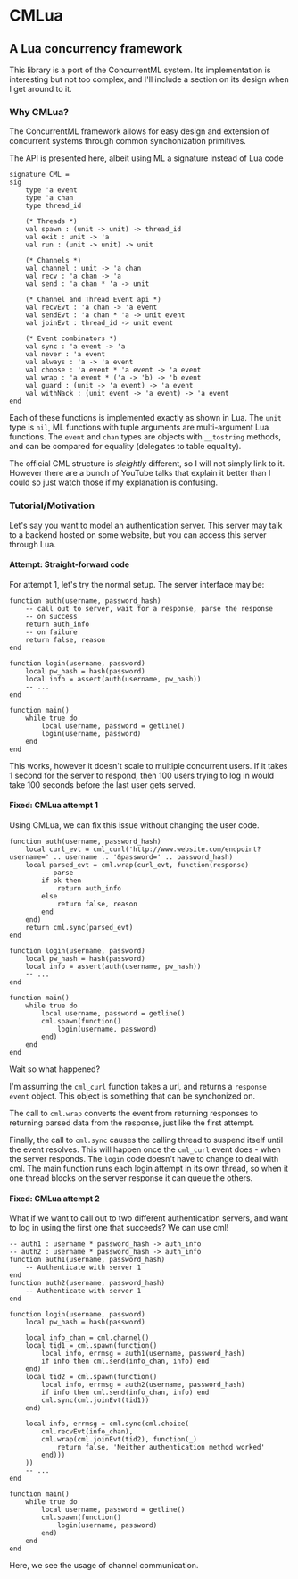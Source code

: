 
# CMLua

## A Lua concurrency framework

This library is a port of the ConcurrentML system.
Its implementation is interesting but not too complex, and I'll include a section
on its design when I get around to it.

### Why CMLua?

The ConcurrentML framework allows for easy design and extension of concurrent systems
through common synchonization primitives.

The API is presented here, albeit using ML a signature instead of Lua code

    signature CML =
    sig
        type 'a event
        type 'a chan
        type thread_id

        (* Threads *)
        val spawn : (unit -> unit) -> thread_id
        val exit : unit -> 'a
        val run : (unit -> unit) -> unit

        (* Channels *)
        val channel : unit -> 'a chan
        val recv : 'a chan -> 'a
        val send : 'a chan * 'a -> unit

        (* Channel and Thread Event api *)
        val recvEvt : 'a chan -> 'a event
        val sendEvt : 'a chan * 'a -> unit event
        val joinEvt : thread_id -> unit event

        (* Event combinators *)
        val sync : 'a event -> 'a
        val never : 'a event
        val always : 'a -> 'a event
        val choose : 'a event * 'a event -> 'a event
        val wrap : 'a event * ('a -> 'b) -> 'b event
        val guard : (unit -> 'a event) -> 'a event
        val withNack : (unit event -> 'a event) -> 'a event
    end

Each of these functions is implemented exactly as shown in Lua.
The `unit` type is `nil`, ML functions with tuple arguments are multi-argument
Lua functions. The `event` and `chan` types are objects with `__tostring` methods,
and can be compared for equality (delegates to table equality).

The official CML structure is *sleightly* different, so I will not simply link to it.
However there are a bunch of YouTube talks that explain it better than I could so
just watch those if my explanation is confusing.

### Tutorial/Motivation

Let's say you want to model an authentication server. This server may talk
to a backend hosted on some website, but you can access this server through Lua.

#### Attempt: Straight-forward code

For attempt 1, let's try the normal setup. The server interface may be:

    function auth(username, password_hash)
        -- call out to server, wait for a response, parse the response
        -- on success
        return auth_info
        -- on failure
        return false, reason
    end

    function login(username, password)
        local pw_hash = hash(password)
        local info = assert(auth(username, pw_hash))
        -- ...
    end

    function main()
        while true do
            local username, password = getline()
            login(username, password)
        end
    end

This works, however it doesn't scale to multiple concurrent users. If it takes
1 second for the server to respond, then 100 users trying to log in would take
100 seconds before the last user gets served.

#### Fixed: CMLua attempt 1

Using CMLua, we can fix this issue without changing the user code.

    function auth(username, password_hash)
        local curl_evt = cml_curl('http://www.website.com/endpoint?username=' .. username .. '&password=' .. password_hash)
        local parsed_evt = cml.wrap(curl_evt, function(response)
            -- parse
            if ok then
                return auth_info
            else
                return false, reason
            end
        end)
        return cml.sync(parsed_evt)
    end

    function login(username, password)
        local pw_hash = hash(password)
        local info = assert(auth(username, pw_hash))
        -- ...
    end

    function main()
        while true do
            local username, password = getline()
            cml.spawn(function()
                login(username, password)
            end)
        end
    end

Wait so what happened?

I'm assuming the `cml_curl` function takes a url, and returns a `response event` object.
This object is something that can be synchonized on.

The call to `cml.wrap` converts the event from returning responses to returning parsed data from the response,
just like the first attempt.

Finally, the call to `cml.sync` causes the calling thread to suspend itself until the
event resolves. This will happen once the `cml_curl` event does - when the server responds.
The `login` code doesn't have to change to deal with cml. The main function runs
each login attempt in its own thread, so when it one thread blocks on the server response
it can queue the others.

#### Fixed: CMLua attempt 2

What if we want to call out to two different authentication servers, and want to
log in using the first one that succeeds? We can use cml!

    -- auth1 : username * password_hash -> auth_info
    -- auth2 : username * password_hash -> auth_info
    function auth1(username, password_hash)
        -- Authenticate with server 1
    end
    function auth2(username, password_hash)
        -- Authenticate with server 1
    end

    function login(username, password)
        local pw_hash = hash(password)

        local info_chan = cml.channel()
        local tid1 = cml.spawn(function()
            local info, errmsg = auth1(username, password_hash)
            if info then cml.send(info_chan, info) end
        end)
        local tid2 = cml.spawn(function()
            local info, errmsg = auth2(username, password_hash)
            if info then cml.send(info_chan, info) end
            cml.sync(cml.joinEvt(tid1))
        end)

        local info, errmsg = cml.sync(cml.choice(
            cml.recvEvt(info_chan),
            cml.wrap(cml.joinEvt(tid2), function(_)
                return false, 'Neither authentication method worked'
            end)))
        ))
        -- ...
    end

    function main()
        while true do
            local username, password = getline()
            cml.spawn(function()
                login(username, password)
            end)
        end
    end

Here, we see the usage of channel communication.

